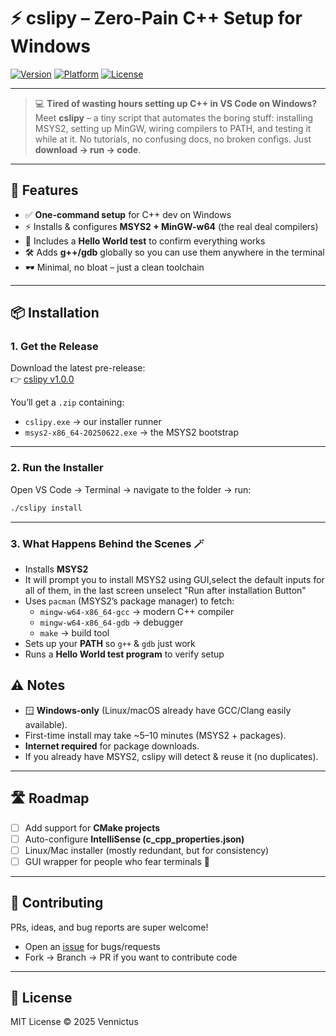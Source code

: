 # ⚡ cslipy – Zero-Pain C++ Setup for Windows

[![Version](https://img.shields.io/badge/version-v1.0.0-blue)](https://github.com/yourname/cslipy/releases/tag/v1.0.0)
[![Platform](https://img.shields.io/badge/platform-Windows-green)]()
[![License](https://img.shields.io/badge/license-MIT-lightgrey)]()

---

> 💻 **Tired of wasting hours setting up C++ in VS Code on Windows?**  
Meet **cslipy** – a tiny script that automates the boring stuff: installing MSYS2, setting up MinGW, wiring compilers to PATH, and testing it while at it.
No tutorials, no confusing docs, no broken configs. Just **download → run → code**.  

---

## 🚀 Features
- ✅ **One-command setup** for C++ dev on Windows  
- ⚡ Installs & configures **MSYS2 + MinGW-w64** (the real deal compilers)   
- 🔧 Includes a **Hello World test** to confirm everything works  
- 🛠️ Adds **g++/gdb** globally so you can use them anywhere in the terminal  
- 🕶️ Minimal, no bloat – just a clean toolchain  

---

## 📦 Installation

### 1. Get the Release
Download the latest pre-release:  
👉 [cslipy v1.0.0](https://github.com/vennictus/cslipy/releases/tag/v1.0.0)  

You’ll get a `.zip` containing:  
- `cslipy.exe` → our installer runner  
- `msys2-x86_64-20250622.exe` → the MSYS2 bootstrap  

---

### 2. Run the Installer
Open VS Code → Terminal → navigate to the folder → run:  

```bash
./cslipy install
```

---

### 3. What Happens Behind the Scenes 🪄
- Installs **MSYS2**
- It will prompt you to install MSYS2 using GUI,select the default inputs for all of them,
  in the last screen unselect "Run after installation Button"
- Uses `pacman` (MSYS2’s package manager) to fetch:
  - `mingw-w64-x86_64-gcc` → modern C++ compiler  
  - `mingw-w64-x86_64-gdb` → debugger  
  - `make` → build tool  
- Sets up your **PATH** so `g++` & `gdb` just work  
- Runs a **Hello World test program** to verify setup  

## ⚠️ Notes
- 🪟 **Windows-only** (Linux/macOS already have GCC/Clang easily available).  
- First-time install may take ~5–10 minutes (MSYS2 + packages).  
- **Internet required** for package downloads.  
- If you already have MSYS2, cslipy will detect & reuse it (no duplicates).  

---

## 🛣️ Roadmap
- [ ] Add support for **CMake projects**  
- [ ] Auto-configure **IntelliSense (c_cpp_properties.json)**  
- [ ] Linux/Mac installer (mostly redundant, but for consistency)  
- [ ] GUI wrapper for people who fear terminals 👀  

---

## 🤝 Contributing
PRs, ideas, and bug reports are super welcome!  
- Open an [issue](https://github.com/yourname/cslipy/issues) for bugs/requests  
- Fork → Branch → PR if you want to contribute code  

---

## 📜 License
MIT License © 2025 Vennictus

